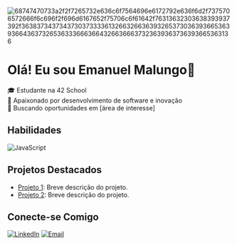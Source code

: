 ![68747470733a2f2f7265732e636c6f7564696e6172792e636f6d2f7375706572666f6c696f2f696d6167652f75706c6f61642f76313632303638393937392f363837343734373037333361326632663639326537303639366536393664363732653633366636643266366637323639363736393665363136](https://user-images.githubusercontent.com/74038190/212749171-b84692a8-2b04-4e3b-93ca-ac14705da224.gif)

# Olá! Eu sou Emanuel Malungo👋

🎓 Estudante na 42 School  
🚀 Apaixonado por desenvolvimento de software e inovação  
💼 Buscando oportunidades em [área de interesse]  

## Habilidades
![JavaScript](https://img.shields.io/badge/JavaScript-F7DF1E?style=for-the-badge&logo=javascript&logoColor=black)

## Projetos Destacados
- [Projeto 1](https://github.com/usuario/projeto1): Breve descrição do projeto.
- [Projeto 2](https://github.com/usuario/projeto2): Breve descrição do projeto.

## Conecte-se Comigo
[![LinkedIn](https://img.shields.io/badge/LinkedIn-0077B5?style=for-the-badge&logo=linkedin&logoColor=white)](https://linkedin.com/in/seu-perfil)
[![Email](https://img.shields.io/badge/Email-D14836?style=for-the-badge&logo=gmail&logoColor=white)](mailto:seuemail@gmail.com)

